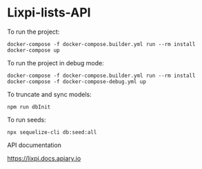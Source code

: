 # Lixpi-lists-API

To run the project:

```
docker-compose -f docker-compose.builder.yml run --rm install
docker-compose up
```
To run the project in debug mode:

```
docker-compose -f docker-compose.builder.yml run --rm install
docker-compose -f docker-compose-debug.yml up
```
To truncate and sync models:
```
npm run dbInit
```
To run seeds:
```
npx sequelize-cli db:seed:all
```

API documentation

https://lixpi.docs.apiary.io
